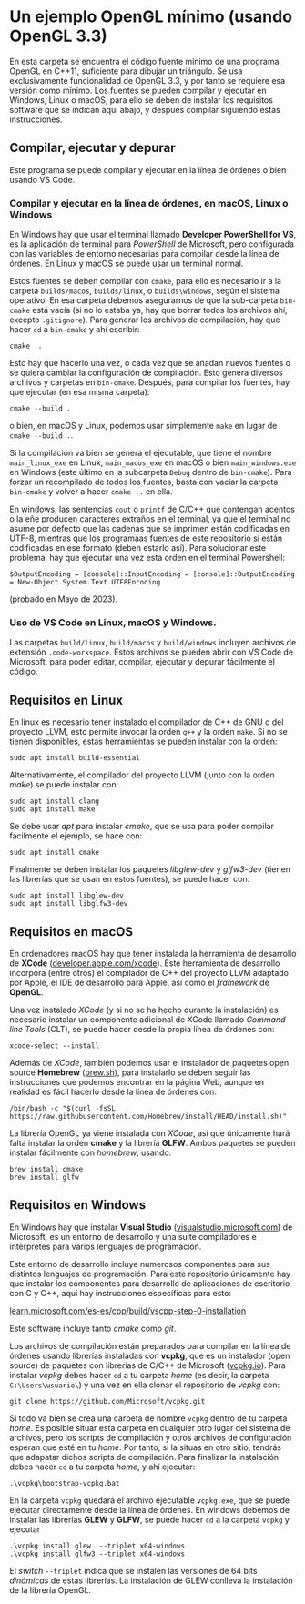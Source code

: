 # Un ejemplo OpenGL mínimo (usando OpenGL 3.3)

En esta carpeta se encuentra el código fuente mínimo de una programa OpenGL en C++11, suficiente para dibujar un triángulo. Se usa exclusivamente funcionalidad de OpenGL 3.3, y por tanto se requiere esa versión como mínimo. Los fuentes se pueden compilar y ejecutar en Windows, Linux o macOS, para ello se deben de instalar los requisitos software que se indican aquí abajo, y después compilar siguiendo estas instrucciones.

## Compilar, ejecutar y depurar

Este programa se puede compilar y ejecutar en la línea de órdenes o bien usando VS Code.

### Compilar y ejecutar en la línea de órdenes, en macOS, Linux o Windows

En Windows hay que usar el terminal llamado __Developer PowerShell for VS__, es la aplicación de terminal para _PowerShell_ de Microsoft, pero configurada con las variables de entorno necesarias para compilar desde la línea de órdenes. En Linux y macOS se puede usar un terminal normal.

Estos fuentes se deben compilar con `cmake`, para ello es necesario ir a la carpeta `builds/macos`, `builds/linux`, o `builds\windows`, según el sistema operativo. 
En esa carpeta debemos asegurarnos de que la sub-carpeta `bin-cmake` está vacía (si no lo estaba ya, hay que borrar todos los archivos ahí, excepto `.gitignore`).  Para generar los archivos de compilación, hay que hacer `cd` a `bin-cmake` y ahí escribir: 

```
cmake ..
``` 

Esto hay que hacerlo una vez, o cada vez que se añadan nuevos fuentes o se quiera cambiar la configuración de compilación. Esto genera diversos archivos y carpetas en `bin-cmake`. Después, para compilar los fuentes, hay que ejecutar (en esa misma carpeta):

```
cmake --build .
```

o bien, en macOS y Linux, podemos usar simplemente `make` en lugar de `cmake --build .`.

Si la compilación va bien se genera el ejecutable, que tiene el nombre  `main_linux_exe` en Linux,  `main_macos_exe` en macOS o bien `main_windows.exe` en Windows (este último en la subcarpeta `Debug` dentro de `bin-cmake`).
Para forzar un recompilado de todos los fuentes, basta con vaciar la carpeta `bin-cmake` y volver a hacer `cmake ..` en ella.

En windows, las sentencias `cout` o `printf` de C/C++ que contengan acentos o la eñe producen caracteres extraños en el terminal, ya que el terminal no asume por defecto que las cadenas que se imprimen están codificadas en UTF-8, mientras que los programaas fuentes de este repositorio sí están codificadas en ese formato (deben estarlo así). Para solucionar este problema, hay que ejecutar una vez esta orden en el terminal Powershell:

```
$OutputEncoding = [console]::InputEncoding = [console]::OutputEncoding = New-Object System.Text.UTF8Encoding
```
(probado en Mayo de 2023).

### Uso de VS Code en Linux, macOS y Windows.

Las carpetas `build/linux`, `build/macos` y `build/windows` incluyen archivos de extensión `.code-workspace`. Estos archivos se pueden abrir con VS Code de Microsoft, para poder editar, compilar, ejecutar y depurar fácilmente el código.

## Requisitos en Linux

En linux es necesario tener instalado el compilador de C++ de GNU o del proyecto LLVM, esto permite invocar la orden `g++` y la orden `make`. Si no se tienen disponibles, estas herramientas se pueden instalar con la orden:

```
sudo apt install build-essential
```

Alternativamente, el compilador del proyecto LLVM (junto con la orden _make_) se puede instalar con:

```
sudo apt install clang
sudo apt install make
```

Se debe usar _apt_ para instalar _cmake_, que se usa para poder compilar fácilmente el ejemplo, se hace con:

```
sudo apt install cmake
```

Finalmente se deben instalar los paquetes _libglew-dev_ y _glfw3-dev_ (tienen las librerías que se usan en estos fuentes), se puede hacer con:

```
sudo apt install libglew-dev
sudo apt install libglfw3-dev
```




## Requisitos en macOS

En ordenadores macOS hay que tener instalada la herramienta de desarrollo de **XCode** ([developer.apple.com/xcode](https://developer.apple.com/xcode/)).
Este herramienta de desarrollo incorpora (entre otros) el compilador de C++ del proyecto LLVM adaptado por Apple, el IDE de desarrollo para Apple, así como el _framework_ de **OpenGL**. 

Una vez instalado _XCode_ (y si no se ha hecho durante la instalación) es necesario instalar un componente adicional de XCode llamado _Command line Tools_ (CLT), se puede hacer desde la propia línea de órdenes con:

```
xcode-select --install
```

Además de _XCode_, también podemos usar el instalador de paquetes open source **Homebrew** ([brew.sh](https://brew.sh/index_es)), para instalarlo se deben seguir las instrucciones que podemos encontrar en la página Web, aunque en realidad es fácil hacerlo desde la línea de órdenes con:

```
/bin/bash -c "$(curl -fsSL https://raw.githubusercontent.com/Homebrew/install/HEAD/install.sh)"
```

La librería OpenGL ya viene instalada con _XCode_, así que únicamente hará falta instalar la orden **cmake** y la librería **GLFW**. Ambos paquetes se pueden instalar fácilmente con _homebrew_, usando:  

```
brew install cmake
brew install glfw
```

## Requisitos en Windows

En Windows hay que instalar **Visual Studio** ([visualstudio.microsoft.com](https://visualstudio.microsoft.com))
 de Microsoft, es un entorno de desarrollo y una suite compiladores e intérpretes para varios lenguajes de programación. 

Este entorno de desarrollo incluye numerosos componentes para sus distintos lenguajes de programación. Para este repositorio únicamente hay que instalar los componentes para desarrollo de aplicaciones de escritorio con C y C++, aquí hay instrucciones específicas para esto:

[learn.microsoft.com/es-es/cpp/build/vscpp-step-0-installation](https://learn.microsoft.com/es-es/cpp/build/vscpp-step-0-installation)

Este software incluye tanto _cmake_ como _git_.

Los archivos de compilación están preparados para compilar en la línea de órdenes usando librerías instaladas con **vcpkg**, que es un instalador (open source) de paquetes con librerías de C/C++ de Microsoft ([vcpkg.io](https://vcpkg.io)).  Para instalar _vcpkg_ debes hacer `cd` a tu carpeta _home_ (es decir, la carpeta `C:\Users\usuario\`) y una vez en ella clonar el repositorio de _vcpkg_ con:

```
git clone https://github.com/Microsoft/vcpkg.git
```

Si todo va bien se crea una carpeta de nombre `vcpkg` dentro de tu carpeta _home_. Es posible situar esta carpeta en cualquier otro lugar del sistema de archivos, pero los scripts de compilación y otros archivos de configuración esperan que esté en tu _home_. Por tanto, si la situas en otro sitio, tendrás que adapatar dichos scripts de compilación. Para finalizar la instalación debes hacer `cd` a tu carpeta _home_, y ahí ejecutar:

```
.\vcpkg\bootstrap-vcpkg.bat
```

En la carpeta `vcpkg` quedará el archivo ejecutable `vcpkg.exe`, que se puede ejecutar directamente desde la línea de órdenes. En windows debemos de instalar las librerías **GLEW** y **GLFW**, se puede hacer `cd` a la carpeta `vcpkg` y ejecutar 

```
.\vcpkg install glew  --triplet x64-windows
.\vcpkg install glfw3 --triplet x64-windows
```

El _switch_ `--triplet` indica que se instalen las versiones de 64 bits _dinámicas_ de estas librerías. La instalación de GLEW conlleva la instalación de la librería OpenGL.








